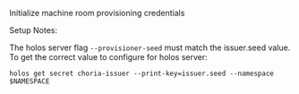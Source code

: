 Initialize machine room provisioning credentials

Setup Notes:

The holos server flag `--provisioner-seed` must match the issuer.seed value.
To get the correct value to configure for holos server:

    holos get secret choria-issuer --print-key=issuer.seed --namespace $NAMESPACE
